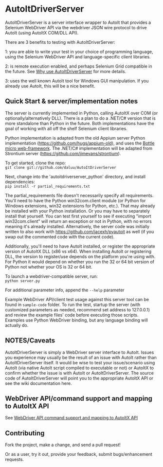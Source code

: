 AutoItDriverServer
=========

AutoItDriverServer is a server interface wrapper to AutoIt that provides a Selenium WebDriver API via the webdriver JSON  wire protocol to drive AutoIt (using AutoItX COM/DLL API). 

There are 3 benefits to testing with AutoItDriverServer:

1: you are able to write your test in your choice of programming language, using the Selenium WebDriver API and language-specific client libraries. 

2: is remote execution enabled, and perhaps Selenium Grid compatible in the future. See [Why use AutoItDriverServer](https://github.com/daluu/AutoItDriverServer/wiki/Why-use-AutoItDriverServer) for more details.

3: uses the well known AutoIt tool for Windows GUI manipulation. If you already use AutoIt, this will be a nice benefit.

Quick Start & server/implementation notes
------------------------------------------

The server is currently implemented in Python, calling AutoItX over COM (or optionally/alternatively DLL). There is a plan to do a .NET/C# version that is more standalone than Python in the future. Both implementations have the goal of working with all off the shelf Selenium client libraries.

Python implementation is adapted from the old Appium server Python implementation (https://github.com/hugs/appium-old), and uses the [Bottle micro web-framework](http://www.bottlepy.org). The .NET/C# implementation will be adapted from Strontium server (https://github.com/jimevans/strontium).

To get started, clone the repo:<br />
`git clone git://github.com/daluu/AutoItDriverServer`

Next, change into the 'autoitdriverserver_python' directory, and install dependencies:<br />
`pip install -r partial_requirements.txt`

The partial_requirements file doesn't necessarily specify all requirements. You'll need to have the Python win32com.client module (or Python for Windows extensions, win32 extensions for Python, etc.). That may already be installed with your Python installation. Or you may have to separately install that yourself. You can test first yourself to see if executing "import win32com.client" will return an exception or not in Python, with no errors meaning it's already installed. Alternatively, the server code was initially written to also work with https://github.com/jacexh/pyautoit as well (if you swap out the commented code with the current code).

Additionally, you'll need to have AutoIt installed, or register the appropriate version of AutoItX DLL (x86 vs x64). When installing AutoIt or registering DLL, the version to register/use depends on the platform you're using with. For Python it would depend on whether you run the 32 or 64 bit version of Python not whether your OS is 32 or 64 bit.

To launch a webdriver-compatible server, run:<br />
`python server.py` <br />

For additional parameter info, append the `--help` parameter

Example WebDriver API/client test usage against this server tool can be found in `sample-code` folder. To run the test, startup the server (with customized parameters as needed, recommend set address to 127.0.0.1) and review the example files' code before executing those scripts. Examples use Python WebDriver binding, but any language binding will actually do.

NOTES/Caveats
-------------

AutoItDriverServer is simply a WebDriver server interface to AutoIt. Issues you experience may usually be the result of an issue with AutoIt rather than AutoItDriverServer itself. It would be wise to test your issue/scenario using AutoIt (via native AutoIt script compiled to executable or not) or AutoItX to confirm whether the issue is with AutoIt or AutoItDriverServer. The source code of AutoItDriverServer will point you to the appropriate AutoItX API or see the wiki documentation here.

WebDriver API/command support and mapping to AutoItX API
-------------------------------------------------------

See [WebDriver API command support and mapping to AutoItX API](https://github.com/daluu/AutoItDriverServer/wiki/WebDriver-API-command-support-and-mapping-to-AutoItX-API)

Contributing
------------

Fork the project, make a change, and send a pull request!

Or as a user, try it out, provide your feedback, submit bugs/enhancement requests.
